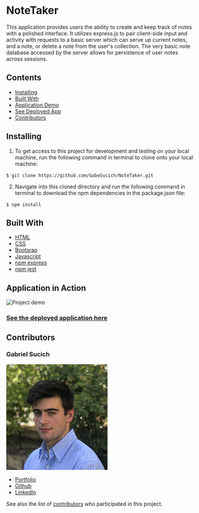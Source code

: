 # NoteTaker

This application provides users the ability to create and keep track of notes with a polished interface. It utilizes express.js to pair client-side input and activity with requests to a basic server which can serve up current notes, and a note, or delete a note from the user's collection. The very basic note database accessed by the server allows for persistence of user notes across sessions.

## Contents

* [Installing](#installing)
* [Built With](#built-with)
* [Application Demo](#application-in-action)
* [See Deployed App](https://lit-sierra-39833.herokuapp.com/)
* [Contributors](#contributors)

## Installing

1. To get access to this project for development and testing on your local machine, run the following command in terminal to clone onto your local machine:

```
$ git clone https://github.com/GabeSucich/NoteTaker.git
```
2. Navigate into this cloned directory and run the following command in terminal to download the npm dependencies in the package.json file:

```
$ npm install
```

## Built With

* [HTML](https://developer.mozilla.org/en-US/docs/Web/HTML)
* [CSS](https://developer.mozilla.org/en-US/docs/Web/CSS)
* [Bootsrap](https://getbootstrap.com/docs/4.5/getting-started/introduction/)
* [Javascript](https://developer.mozilla.org/en-US/docs/Web/JavaScript)
* [npm express](https://developer.mozilla.org/en-US/docs/Learn/Server-side/Express_Nodejs/Introduction)
* [npm jest](https://jestjs.io/docs/en/getting-started)

## Application in Action

![Project demo](assets/app.gif)

### [See the deployed application here](https://lit-sierra-39833.herokuapp.com/)

## Contributors

### Gabriel Sucich

![Profile](assets/profile.png)

- [Portfolio](https://gabesucich.github.io/UpdatedPortfolio/)
- [Github](https://github.com/GabeSucich)
- [LinkedIn](www.linkedin.com/in/gabriel-sucich-6a28a71a8)

See also the list of [contributors](https://github.com/GabeSucich/NoteTaker/contributors) who participated in this project.
